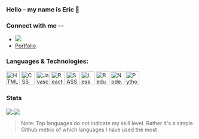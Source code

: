 ### Hello - my name is Eric 👋

### Connect with me --
- [<img src="https://btwicode.com/static/media/linked_in_icon.74cc4eb7.svg"/>](https://www.linkedin.com/in/erferguson/)
- [Portfolio](https://erferguson.com/)

### Languages & Technologies:
<img src=https://btwicode.com/static/media/html_icon.005cdc3d.svg height=36px width=36px alt="HTML"/> <img src=https://btwicode.com/static/media/css_icon.fa6ed3fc.svg height=36px width=36px alt="CSS"/> <img src=https://btwicode.com/static/media/javascript_icon.cf1d1d89.svg height=36px width=36px alt="Javascript"/> <img src=https://btwicode.com/static/media/react_icon.d4ed2b3d.svg height=36px width=36px alt="React"/> <img src=https://btwicode.com/static/media/sass_icon.e0f651ac.svg height=36px width=36px alt="SASS"/> <img src=https://btwicode.com/static/media/less_icon.7595e22f.svg height=36px width=36px alt="Less"/> <img src=https://btwicode.com/static/media/redux_icon.85772647.svg height=36px width=36px alt="Redux"/> <img src=https://btwicode.com/static/media/node.js_icon.b337a2fb.svg height=36px width=36px alt="Node.js"/> <img src=https://btwicode.com/static/media/python_icon.a029eeeb.svg height=36px width=36px alt="Python"/>

### Stats
<a href="https://github.com/anuraghazra/github-readme-stats">
  <img align="center" src="https://github-readme-stats.vercel.app/api?username=erferguson&theme=nightowl&show_icons=true" />
</a>
<a href="https://github.com/anuraghazra/convoychat">
  <img align="center" src="https://github-readme-stats.vercel.app/api/top-langs/?username=erferguson&theme=nightowl&layout=compact" />
</a>
<br>

> Note:
> Top languages do not indicate my skill level. Rather it's a simple Github metric of which languages I have used the most

<!-- https://github.com/anuraghazra/github-readme-stats -->
<!-- https://github.com/anuraghazra/anuraghazra/blob/master/README.md -->
<!--https://github.com/anuraghazra/github-readme-stats/blob/master/themes/README.md-->
